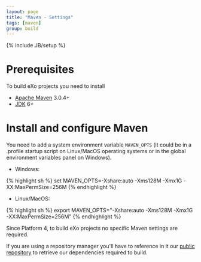 ```yaml
---
layout: page
title: "Maven - Settings"
tags: [maven]
group: build
---
```

{% include JB/setup %}

# Prerequisites

To build eXo projects you need to install

* [Apache Maven](http://maven.apache.org) 3.0.4+
* [JDK](http://www.oracle.com/technetwork/java/javase/downloads/index.html) 6+

# Install and configure Maven

You need to add a system environment variable `MAVEN_OPTS` (it could be in a .profile startup script on Linux/MacOS operating systems or in the global environment variables panel on Windows).

* Windows:

{% highlight sh %}
set MAVEN_OPTS=-Xshare:auto -Xms128M -Xmx1G -XX:MaxPermSize=256M
{% endhighlight %}

* Linux/MacOS:

{% highlight sh %}
export MAVEN_OPTS="-Xshare:auto -Xms128M -Xmx1G -XX:MaxPermSize=256M"
{% endhighlight %}

Since Platform 4, to build eXo projects no specific Maven settings are required.

If you are using a repository manager you'll have to reference in it our [public repository](http://repository.exoplatform.org/public) to retrieve our dependencies required to build.
